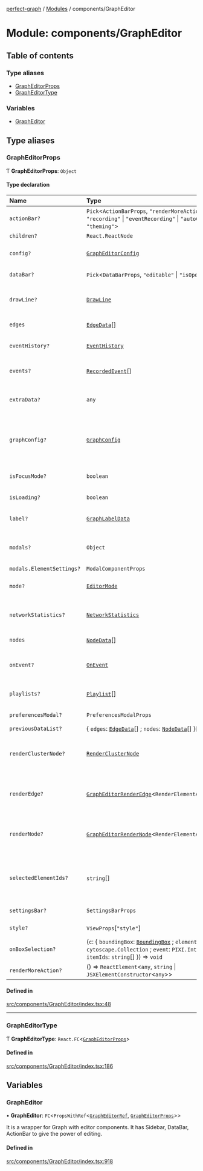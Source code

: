 [perfect-graph](../README.md) / [Modules](../modules.md) / components/GraphEditor

# Module: components/GraphEditor

## Table of contents

### Type aliases

- [GraphEditorProps](components_GraphEditor.md#grapheditorprops)
- [GraphEditorType](components_GraphEditor.md#grapheditortype)

### Variables

- [GraphEditor](components_GraphEditor.md#grapheditor)

## Type aliases

### GraphEditorProps

Ƭ **GraphEditorProps**: `Object`

#### Type declaration

| Name | Type | Description |
| :------ | :------ | :------ |
| `actionBar?` | `Pick`<`ActionBarProps`, ``"renderMoreAction"`` \| ``"isOpen"`` \| ``"recording"`` \| ``"eventRecording"`` \| ``"autoOpen"`` \| ``"theming"``\> | Config for ActionBar |
| `children?` | `React.ReactNode` | - |
| `config?` | [`GraphEditorConfig`](type.md#grapheditorconfig) | GraphEditor config data for all operations. |
| `dataBar?` | `Pick`<`DataBarProps`, ``"editable"`` \| ``"isOpen"``\> | Config for DataBar |
| `drawLine?` | [`DrawLine`](type.md#drawline) | The function to draw line for edge connection vectors |
| `edges` | [`EdgeData`](type.md#edgedata)[] | Edge data list to render |
| `eventHistory?` | [`EventHistory`](type.md#eventhistory) | Event history will be displayed on SettingsBar |
| `events?` | [`RecordedEvent`](type.md#recordedevent)[] | Recorded events will be displayed on SettingsBar |
| `extraData?` | `any` | To rerender the graph when the extra data changes |
| `graphConfig?` | [`GraphConfig`](type.md#graphconfig) | All graph config data for nodes and edges. It will supply the config data for the graph. |
| `isFocusMode?` | `boolean` | Focus mode for chunk stacked nodes |
| `isLoading?` | `boolean` | Display loading indicator |
| `label?` | [`GraphLabelData`](type.md#graphlabeldata) | Config for labels of nodes and edges |
| `modals?` | `Object` | Modal components for displaying modal dialogs |
| `modals.ElementSettings?` | `ModalComponentProps` | - |
| `mode?` | [`EditorMode`](type.md#editormode) | Editor mode for changing actions and mouse icon |
| `networkStatistics?` | [`NetworkStatistics`](type.md#networkstatistics) | Calculated network statistics will be displayed on SettingsBar |
| `nodes` | [`NodeData`](type.md#nodedata)[] | Node data list to render |
| `onEvent?` | [`OnEvent`](type.md#onevent) | Event handler for all events that are emitted by the graph editor. |
| `playlists?` | [`Playlist`](type.md#playlist)[] | Events playlist will be displayed on SettingsBar |
| `preferencesModal?` | `PreferencesModalProps` | Config for PreferencesModal |
| `previousDataList?` | { `edges`: [`EdgeData`](type.md#edgedata)[] ; `nodes`: [`NodeData`](type.md#nodedata)[]  }[] | Focus mode stack |
| `renderClusterNode?` | [`RenderClusterNode`](type.md#renderclusternode) | It returns a PIXI.DisplayObject instance as React.Node for the cluster node |
| `renderEdge?` | [`GraphEditorRenderEdge`](type.md#grapheditorrenderedge)<`RenderElementAdditionalInfo`\> | It returns a PIXI.DisplayObject instance as React.Node for the edge |
| `renderNode?` | [`GraphEditorRenderNode`](type.md#grapheditorrendernode)<`RenderElementAdditionalInfo`\> | It returns a PIXI.DisplayObject instance as React.Node for the node |
| `selectedElementIds?` | `string`[] | It gives the selected nodes. It is used for selected node highlighting and DataBar |
| `settingsBar?` | `SettingsBarProps` | Config for SettingsBar |
| `style?` | `ViewProps`[``"style"``] | Style for graph container view |
| `onBoxSelection?` | (`c`: { `boundingBox`: [`BoundingBox`](type.md#boundingbox) ; `elements`: `cytoscape.Collection` ; `event`: `PIXI.InteractionEvent` ; `itemIds`: `string`[]  }) => `void` | - |
| `renderMoreAction?` | () => `ReactElement`<`any`, `string` \| `JSXElementConstructor`<`any`\>\> | - |

#### Defined in

[src/components/GraphEditor/index.tsx:48](https://github.com/MaastrichtU-IDS/perfect-graph/blob/451d41e/src/components/GraphEditor/index.tsx#L48)

___

### GraphEditorType

Ƭ **GraphEditorType**: `React.FC`<[`GraphEditorProps`](components_GraphEditor.md#grapheditorprops)\>

#### Defined in

[src/components/GraphEditor/index.tsx:186](https://github.com/MaastrichtU-IDS/perfect-graph/blob/451d41e/src/components/GraphEditor/index.tsx#L186)

## Variables

### GraphEditor

• **GraphEditor**: `FC`<`PropsWithRef`<[`GraphEditorRef`](type.md#grapheditorref), [`GraphEditorProps`](components_GraphEditor.md#grapheditorprops)\>\>

It is a wrapper for Graph with editor components. It has Sidebar, DataBar, ActionBar
to give the power of editing.

#### Defined in

[src/components/GraphEditor/index.tsx:918](https://github.com/MaastrichtU-IDS/perfect-graph/blob/451d41e/src/components/GraphEditor/index.tsx#L918)
